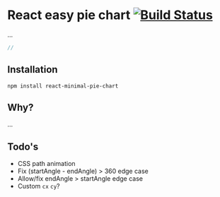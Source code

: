# React easy pie chart [![Build Status][ci-img]][ci]

...

[ci-img]:                       https://travis-ci.org/toomuchdesign/react-minimal-pie-chart.svg
[ci]:                           https://travis-ci.org/toomuchdesign/react-minimal-pie-chart

```js
//
```

## Installation
```console
npm install react-minimal-pie-chart
```

## Why?
...

## Todo's
- CSS path animation
- Fix (startAngle - endAngle) > 360 edge case
- Allow/fix endAngle > startAngle edge case
- Custom `cx` `cy`?
